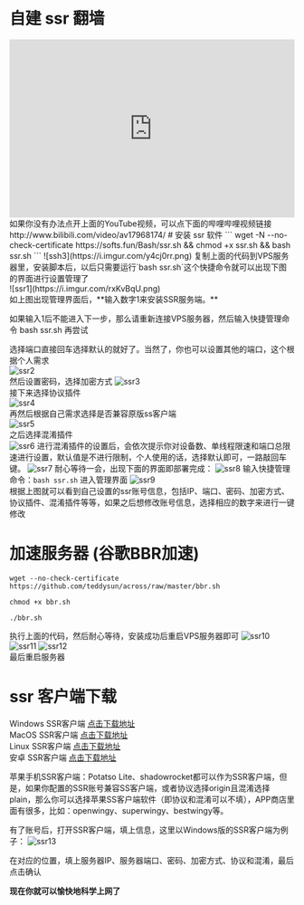 # 自建 ssr 翻墙
<iframe width="100%" height="315" src="https://www.youtube.com/embed/_6lRX9S4knI" frameborder="0" gesture="media" allow="encrypted-media" allowfullscreen></iframe>
<br>
如果你没有办法点开上面的YouTube视频，可以点下面的哔哩哔哩视频链接
http://www.bilibili.com/video/av17968174/
# 安装 ssr 软件
```
wget -N --no-check-certificate https://softs.fun/Bash/ssr.sh && chmod +x ssr.sh && bash ssr.sh
```
![ssh3](https://i.imgur.com/y4cj0rr.png)
复制上面的代码到VPS服务器里，安装脚本后，以后只需要运行`bash ssr.sh`这个快捷命令就可以出现下图的界面进行设置管理了
<br>
![ssr1](https://i.imgur.com/rxKvBqU.png)
<br>
如上图出现管理界面后，**输入数字1来安装SSR服务端。**

如果输入1后不能进入下一步，那么请重新连接VPS服务器，然后输入快捷管理命令 bash ssr.sh 再尝试

选择端口直接回车选择默认的就好了。当然了，你也可以设置其他的端口，这个根据个人需求
<br>
![ssr2](https://i.imgur.com/mimLhWy.png)
<br>
然后设置密码，选择加密方式
![ssr3](https://i.imgur.com/EY98FzT.png)
<br>
接下来选择协议插件
<br>
![ssr4](https://i.imgur.com/GKob99t.png)
<br>
再然后根据自己需求选择是否兼容原版ss客户端
<br>
![ssr5](https://i.imgur.com/1K3IrbA.png)
<br>
之后选择混淆插件
<br>
![ssr6](https://i.imgur.com/4cNQiwg.png)
进行混淆插件的设置后，会依次提示你对设备数、单线程限速和端口总限速进行设置，默认值是不进行限制，个人使用的话，选择默认即可，一路敲回车键。
![ssr7](https://i.imgur.com/Utz2lNU.png)
耐心等待一会，出现下面的界面即部署完成：
![ssr8](https://i.imgur.com/tNuZx6q.png)
输入快捷管理命令：`bash ssr.sh` 进入管理界面
![ssr9](https://i.imgur.com/2eOXkOw.png)
<br>
根据上图就可以看到自己设置的ssr账号信息，包括IP、端口、密码、加密方式、协议插件、混淆插件等等，如果之后想修改账号信息，选择相应的数字来进行一键修改

# 加速服务器 (谷歌BBR加速)
```
wget --no-check-certificate https://github.com/teddysun/across/raw/master/bbr.sh

chmod +x bbr.sh

./bbr.sh
```
执行上面的代码，然后耐心等待，安装成功后重启VPS服务器即可
![ssr10](https://i.imgur.com/NcOiqdD.png)
![ssr11](https://i.imgur.com/FeuTxoN.png)
![ssr12](https://i.imgur.com/zNhE3Vs.png)
<br>
最后重启服务器

# ssr 客户端下载
Windows SSR客户端  [点击下载地址](https://github.com/shadowsocksr-backup/shadowsocksr-csharp/releases '下载地址')<br>
MacOS SSR客户端  [点击下载地址](https://github.com/shadowsocksr-backup/ShadowsocksX-NG/releases '下载地址')<br>
Linux SSR客户端  [点击下载地址](https://github.com/erguotou520/electron-ssr/releases '下载地址')<br>
安卓 SSR客户端  [点击下载地址](https://github.com/shadowsocksr-backup/shadowsocksr-android/releases/download/3.4.0.8/shadowsocksr-release.apk '下载地址')<br>

苹果手机SSR客户端：Potatso Lite、shadowrocket都可以作为SSR客户端，但是，如果你配置的SSR账号兼容SS客户端，或者协议选择origin且混淆选择plain，那么你可以选择苹果SS客户端软件（即协议和混淆可以不填），APP商店里面有很多，比如：openwingy、superwingy、bestwingy等。

有了账号后，打开SSR客户端，填上信息，这里以Windows版的SSR客户端为例子：
![ssr13](https://i.imgur.com/LA81WuS.png)

在对应的位置，填上服务器IP、服务器端口、密码、加密方式、协议和混淆，最后点击确认

**现在你就可以愉快地科学上网了**